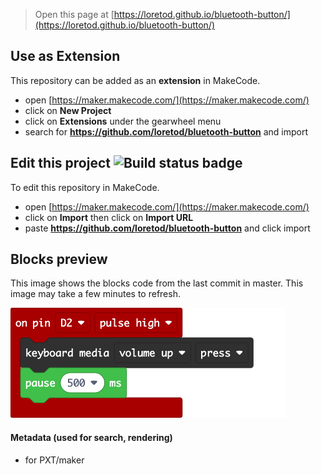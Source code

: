 
> Open this page at [https://loretod.github.io/bluetooth-button/](https://loretod.github.io/bluetooth-button/)

## Use as Extension

This repository can be added as an **extension** in MakeCode.

* open [https://maker.makecode.com/](https://maker.makecode.com/)
* click on **New Project**
* click on **Extensions** under the gearwheel menu
* search for **https://github.com/loretod/bluetooth-button** and import

## Edit this project ![Build status badge](https://github.com/loretod/bluetooth-button/workflows/MakeCode/badge.svg)

To edit this repository in MakeCode.

* open [https://maker.makecode.com/](https://maker.makecode.com/)
* click on **Import** then click on **Import URL**
* paste **https://github.com/loretod/bluetooth-button** and click import

## Blocks preview

This image shows the blocks code from the last commit in master.
This image may take a few minutes to refresh.

![A rendered view of the blocks](https://github.com/loretod/bluetooth-button/raw/master/.github/makecode/blocks.png)

#### Metadata (used for search, rendering)

* for PXT/maker
<script src="https://makecode.com/gh-pages-embed.js"></script><script>makeCodeRender("{{ site.makecode.home_url }}", "{{ site.github.owner_name }}/{{ site.github.repository_name }}");</script>
